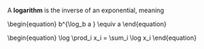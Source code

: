 A **logarithm** is the inverse of an exponential, meaning

\begin{equation}
b^{\log_b a } \equiv a
\end{equation}

\begin{equation}
\log \prod_i x_i = \sum_i \log x_i
\end{equation}